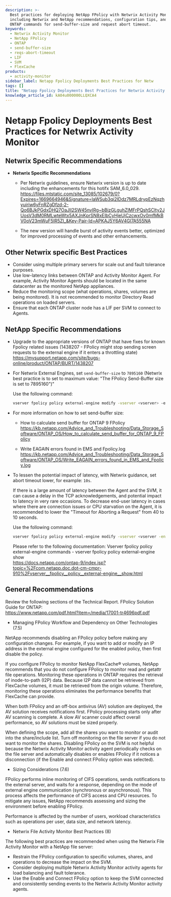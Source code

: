 ```yaml
---
description: >-
  Best practices for deploying NetApp FPolicy with Netwrix Activity Monitor,
  including Netwrix and NetApp recommendations, configuration tips, and relevant
  ONTAP commands for send-buffer-size and request abort timeout.
keywords:
  - Netwrix Activity Monitor
  - NetApp FPolicy
  - ONTAP
  - send-buffer-size
  - reqs-abort-timeout
  - LIF
  - SVM
  - FlexCache
products:
  - activity-monitor
sidebar_label: Netapp Fpolicy Deployments Best Practices for Netw
tags: []
title: "Netapp Fpolicy Deployments Best Practices for Netwrix Activity Monitor"
knowledge_article_id: kA04u000000LLQXCA4
---
```


# Netapp Fpolicy Deployments Best Practices for Netwrix Activity Monitor

## Netwrix Specific Recommendations

- **Netwrix Specific Recommendations**

  - Per Netwrix guidelines, ensure Netwrix version is up to date including the enhancements for this hotifx SAM_6.0_029.  
    https://files.mtstatic.com/site_13085/102679/0?Expires=1669664946&Signature=laWSub3qi2IDdz7MRLdrypEzNqzhyuiriw6yFnRZgDfzd-2-Qo6BJkPGdxDHQ7OaJll2SW45nvIRg~bBizGLguhZlMFrPQshSClty2JUosV3dM0RMLwteWtx5AXJnKprSN8xEIbCyHjeUjCzcwxOv0mfMkBV0oV23mWuF5IR5ZI_&Key-Pair-Id=APKAJ5Y6AV4GI7A555NA

  - The new version will handle burst of activity events better, optimized for improved processing of events and other enhancements.

## Other Netwrix specific Best Practices

- Consider using multiple primary servers for scale out and fault tolerance purposes.
- Use low-latency links between ONTAP and Activity Monitor Agent. For example, Activity Monitor Agents should be located in the same datacenter as the monitored NetApp appliances.
- Reduce the monitoring scope (what operations, shares, volumes are being monitored). It is not recommended to monitor Directory Read operations on loaded servers.
- Ensure that each ONTAP cluster node has a LIF per SVM to connect to Agents.

## NetApp Specific Recommendations

- Upgrade to the appropriate versions of ONTAP that have fixes for known Fpolicy related issues (1438207 - FPolicy might stop sending screen requests to the external engine if it enters a throttling state)  
  https://mysupport.netapp.com/site/bugs-online/product/ONTAP/BURT/1438207

- For Netwrix External Engines, set `send-buffer-size` to `7895160` (Netwrix best practice is to set to maximum value: "The FPolicy Send-Buffer size is set to 7895160")"

  Use the following command:

  ```bash
  vserver fpolicy policy external-engine modify -vserver <vserver> -engine-name <engine-name> send-buffer-size 7895160
  ```

- For more information on how to set send-buffer size:

  - How to calculate send buffer for ONTAP 9 FPolicy  
    https://kb.netapp.com/Advice_and_Troubleshooting/Data_Storage_Software/ONTAP_OS/How_to_calculate_send_buffer_for_ONTAP_9_FPolicy

  - Write EAGAIN errors found in EMS and Fpolicy.log  
    https://kb.netapp.com/Advice_and_Troubleshooting/Data_Storage_Software/ONTAP_OS/Write_EAGAIN_errors_found_in_EMS_and_Fpolicy.log

- To lessen the potential impact of latency, with Netwrix guidance, set abort timeout lower, for example: `10s`.

  If there is a large amount of latency between the Agent and the SVM, it can cause a delay in the TCP acknowledgements, and potential impact to latency in very rare occasions. To decrease end-user latency in cases where there are connection issues or CPU starvation on the Agent, it is recommended to lower the "Timeout for Aborting a Request" from 40 to 10 seconds.

  Use the following command:

  ```bash
  vserver fpolicy policy external-engine modify -vserver <vserver -engine-name <engine-name> -reqs-abort-timeout 10s
  ```

  Please refer to the following documentation: Vserver fpolicy policy external-engine commands - vserver fpolicy policy external-engine show  
  https://docs.netapp.com/ontap-9/index.jsp?topic=%2Fcom.netapp.doc.dot-cm-cmpr-910%2Fvserver__fpolicy__policy__external-engine__show.html

## General Recommendations

Review the following sections of the Technical Report. FPolicy Solution Guide for ONTAP:  
https://www.netapp.com/pdf.html?item=/media/17001-tr4696pdf.pdf

- Managing FPolicy Workflow and Dependency on Other Technologies (7.5)

NetApp recommends disabling an FPolicy policy before making any configuration changes. For example, if you want to add or modify an IP address in the external engine configured for the enabled policy, then first disable the policy.

If you configure FPolicy to monitor NetApp FlexCache® volumes, NetApp recommends that you do not configure FPolicy to monitor read and getattr file operations. Monitoring these operations in ONTAP requires the retrieval of inode-to-path (I2P) data. Because I2P data cannot be retrieved from FlexCache volumes, it must be retrieved from the origin volume. Therefore, monitoring these operations eliminates the performance benefits that FlexCache can provide.

When both FPolicy and an off-box antivirus (AV) solution are deployed, the AV solution receives notifications first. FPolicy processing starts only after AV scanning is complete. A slow AV scanner could affect overall performance, so AV solutions must be sized properly.

When defining the scope, add all the shares you want to monitor or audit into the share/include list. Turn off monitoring on the file server if you do not want to monitor the shares. Disabling FPolicy on the SVM is not helpful because the Netwrix Activity Monitor activity agent periodically checks on the file server and automatically disables or enables FPolicy if it notices a disconnection (if the Enable and connect FPolicy option was selected).

- Sizing Considerations (7.6)

FPolicy performs inline monitoring of CIFS operations, sends notifications to the external server, and waits for a response, depending on the mode of external engine communication (synchronous or asynchronous). This process affects the performance of CIFS access and CPU resources. To mitigate any issues, NetApp recommends assessing and sizing the environment before enabling FPolicy.

Performance is affected by the number of users, workload characteristics such as operations per user, data size, and network latency.

- Netwrix File Activity Monitor Best Practices (8)

The following best practices are recommended when using the Netwrix File Activity Monitor with a NetApp file server:
- Restrain the FPolicy configuration to specific volumes, shares, and operations to decrease the impact on the SVM.
- Consider deploying multiple Netwrix Activity Monitor activity agents for load balancing and fault tolerance.
- Use the Enable and Connect FPolicy option to keep the SVM connected and consistently sending events to the Netwrix Activity Monitor activity agents.
